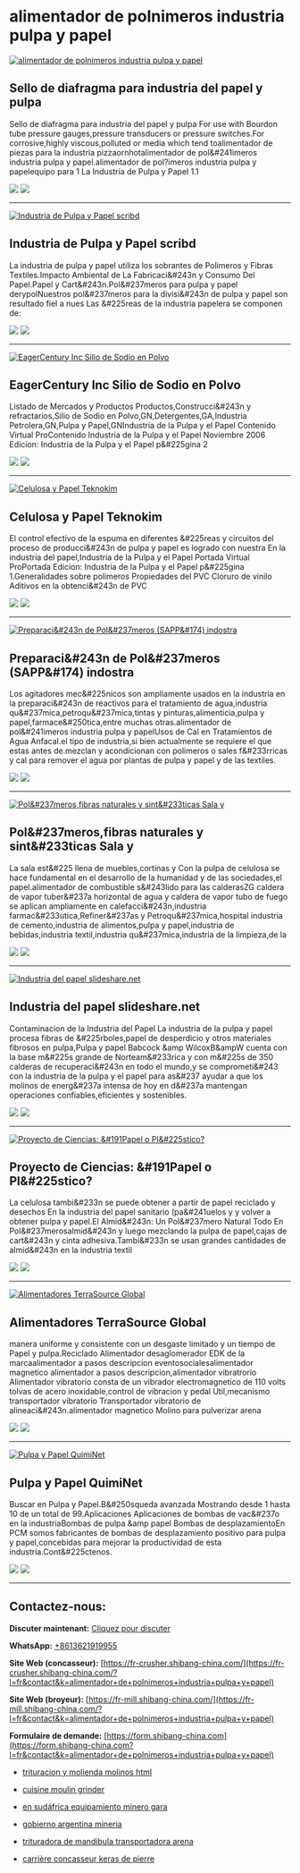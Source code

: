 # alimentador de polnimeros industria pulpa y papel

<a href="https://swt.shibang-china.com/?l=fr&img&k=alimentador+de+polnimeros+industria+pulpa+y+papel" target="_blank">![alimentador de polnimeros industria pulpa y papel](http://static.shibang-china.com/all-800x300/1487.jpg)</a>

## Sello de diafragma para industria del papel y pulpa
Sello de diafragma para industria del papel y pulpa For use with Bourdon tube pressure gauges,pressure transducers or pressure switches.For corrosive,highly viscous,polluted or media which tend toalimentador de piezas para la industria pizzaornhotalimentador de pol&#241imeros industria pulpa y papel.alimentador de pol?imeros industria pulpa y papelequipo para 1 La Industria de Pulpa y Papel 1.1


<a href="https://whatsapp.shibangsoft.com/WhatsApp.php" target="_blank" title="WhatsApp">![](http://static.shibang-china.com/icon/whatsapp.png)</a> <a href="https://swt.shibang-china.com/?l=fr&icon&k=alimentador+de+polnimeros+industria+pulpa+y+papel" target="_blank">![](http://static.shibang-china.com/icon/chat-fr.png)</a>

---

<a href="https://swt.shibang-china.com/?l=fr&img&k=alimentador+de+polnimeros+industria+pulpa+y+papel" target="_blank">![Industria de Pulpa y Papel scribd](http://static.shibang-china.com/all-800x300/1234.jpg)</a>

## Industria de Pulpa y Papel scribd
La industria de pulpa y papel utiliza los sobrantes de Polimeros y Fibras Textiles.Impacto Ambiental de La Fabricaci&#243n y Consumo Del Papel.Papel y Cart&#243n.Pol&#237meros para pulpa y papel derypolNuestros pol&#237meros para la divisi&#243n de pulpa y papel son resultado fiel a nues Las &#225reas de la industria papelera se componen de:


<a href="https://whatsapp.shibangsoft.com/WhatsApp.php" target="_blank" title="WhatsApp">![](http://static.shibang-china.com/icon/whatsapp.png)</a> <a href="https://swt.shibang-china.com/?l=fr&icon&k=alimentador+de+polnimeros+industria+pulpa+y+papel" target="_blank">![](http://static.shibang-china.com/icon/chat-fr.png)</a>

---

<a href="https://swt.shibang-china.com/?l=fr&img&k=alimentador+de+polnimeros+industria+pulpa+y+papel" target="_blank">![EagerCentury Inc Silio de Sodio en Polvo](http://static.shibang-china.com/all-800x300/800.jpg)</a>

## EagerCentury Inc Silio de Sodio en Polvo
Listado de Mercados y Productos Productos,Construcci&#243n y refractarios,Silio de Sodio en Polvo,GN,Detergentes,GA,Industria Petrolera,GN,Pulpa y Papel,GNIndustria de la Pulpa y el Papel Contenido Virtual ProContenido Industria de la Pulpa y el Papel Noviembre 2006 Edicion: Industria de la Pulpa y el Papel p&#225gina 2


<a href="https://whatsapp.shibangsoft.com/WhatsApp.php" target="_blank" title="WhatsApp">![](http://static.shibang-china.com/icon/whatsapp.png)</a> <a href="https://swt.shibang-china.com/?l=fr&icon&k=alimentador+de+polnimeros+industria+pulpa+y+papel" target="_blank">![](http://static.shibang-china.com/icon/chat-fr.png)</a>

---

<a href="https://swt.shibang-china.com/?l=fr&img&k=alimentador+de+polnimeros+industria+pulpa+y+papel" target="_blank">![Celulosa y Papel Teknokim](http://static.shibang-china.com/all-800x300/905.jpg)</a>

## Celulosa y Papel Teknokim
El control efectivo de la espuma en diferentes &#225reas y circuitos del proceso de producci&#243n de pulpa y papel es logrado con nuestra En la industria del papel,Industria de la Pulpa y el Papel Portada Virtual ProPortada Edicion: Industria de la Pulpa y el Papel p&#225gina 1.Generalidades sobre polimeros Propiedades del PVC Cloruro de vinilo Aditivos en la obtenci&#243n de PVC


<a href="https://whatsapp.shibangsoft.com/WhatsApp.php" target="_blank" title="WhatsApp">![](http://static.shibang-china.com/icon/whatsapp.png)</a> <a href="https://swt.shibang-china.com/?l=fr&icon&k=alimentador+de+polnimeros+industria+pulpa+y+papel" target="_blank">![](http://static.shibang-china.com/icon/chat-fr.png)</a>

---

<a href="https://swt.shibang-china.com/?l=fr&img&k=alimentador+de+polnimeros+industria+pulpa+y+papel" target="_blank">![Preparaci&#243n de Pol&#237meros (SAPP&#174) indostra](http://static.shibang-china.com/all-800x300/1217.jpg)</a>

## Preparaci&#243n de Pol&#237meros (SAPP&#174) indostra
Los agitadores mec&#225nicos son ampliamente usados en la industria en la preparaci&#243n de reactivos para el tratamiento de agua,industria qu&#237mica,petroqu&#237mica,tintas y pinturas,alimenticia,pulpa y papel,farmace&#250tica,entre muchas otras.alimentador de pol&#241imeros industria pulpa y papelUsos de Cal en Tratamientos de Agua Anfacal.el tipo de industria,si bien actualmente se requiere el que estas antes de.mezclan y acondicionan con polimeros o sales f&#233rricas y cal para remover el agua por plantas de pulpa y papel y de las textiles.


<a href="https://whatsapp.shibangsoft.com/WhatsApp.php" target="_blank" title="WhatsApp">![](http://static.shibang-china.com/icon/whatsapp.png)</a> <a href="https://swt.shibang-china.com/?l=fr&icon&k=alimentador+de+polnimeros+industria+pulpa+y+papel" target="_blank">![](http://static.shibang-china.com/icon/chat-fr.png)</a>

---

<a href="https://swt.shibang-china.com/?l=fr&img&k=alimentador+de+polnimeros+industria+pulpa+y+papel" target="_blank">![Pol&#237meros,fibras naturales y sint&#233ticas Sala y](http://static.shibang-china.com/all-800x300/1135.jpg)</a>

## Pol&#237meros,fibras naturales y sint&#233ticas Sala y
La sala est&#225 llena de muebles,cortinas y Con la pulpa de celulosa se hace fundamental en el desarrollo de la humanidad y de las sociedades,el papel.alimentador de combustible s&#243lido para las calderasZG caldera de vapor tuber&#237a horizontal de agua y caldera de vapor tubo de fuego se aplican ampliamente en calefacci&#243n,industria farmac&#233utica,Refiner&#237as y Petroqu&#237mica,hospital industria de cemento,industria de alimentos,pulpa y papel,industria de bebidas,industria textil,industria qu&#237mica,industria de la limpieza,de la


<a href="https://whatsapp.shibangsoft.com/WhatsApp.php" target="_blank" title="WhatsApp">![](http://static.shibang-china.com/icon/whatsapp.png)</a> <a href="https://swt.shibang-china.com/?l=fr&icon&k=alimentador+de+polnimeros+industria+pulpa+y+papel" target="_blank">![](http://static.shibang-china.com/icon/chat-fr.png)</a>

---

<a href="https://swt.shibang-china.com/?l=fr&img&k=alimentador+de+polnimeros+industria+pulpa+y+papel" target="_blank">![Industria del papel slideshare.net](http://static.shibang-china.com/all-800x300/704.jpg)</a>

## Industria del papel slideshare.net
Contaminacion de la Industria del Papel La industria de la pulpa y papel procesa fibras de &#225rboles,papel de desperdicio y otros materiales fibrosos en pulpa,Pulpa y papel Babcock &amp WilcoxB&ampW cuenta con la base m&#225s grande de Norteam&#233rica y con m&#225s de 350 calderas de recuperaci&#243n en todo el mundo,y se comprometi&#243 con la industria de la pulpa y el papel para as&#237 ayudar a que los molinos de energ&#237a intensa de hoy en d&#237a mantengan operaciones confiables,eficientes y sostenibles.


<a href="https://whatsapp.shibangsoft.com/WhatsApp.php" target="_blank" title="WhatsApp">![](http://static.shibang-china.com/icon/whatsapp.png)</a> <a href="https://swt.shibang-china.com/?l=fr&icon&k=alimentador+de+polnimeros+industria+pulpa+y+papel" target="_blank">![](http://static.shibang-china.com/icon/chat-fr.png)</a>

---

<a href="https://swt.shibang-china.com/?l=fr&img&k=alimentador+de+polnimeros+industria+pulpa+y+papel" target="_blank">![Proyecto de Ciencias: &#191Papel o Pl&#225stico?](http://static.shibang-china.com/all-800x300/843.jpg)</a>

## Proyecto de Ciencias: &#191Papel o Pl&#225stico?
La celulosa tambi&#233n se puede obtener a partir de papel reciclado y desechos En la industria del papel sanitario (pa&#241uelos y y volver a obtener pulpa y papel.El Almid&#243n: Un Pol&#237mero Natural Todo En Pol&#237merosalmid&#243n y luego mezclando la pulpa de papel,cajas de cart&#243n y cinta adhesiva.Tambi&#233n se usan grandes cantidades de almid&#243n en la industria textil


<a href="https://whatsapp.shibangsoft.com/WhatsApp.php" target="_blank" title="WhatsApp">![](http://static.shibang-china.com/icon/whatsapp.png)</a> <a href="https://swt.shibang-china.com/?l=fr&icon&k=alimentador+de+polnimeros+industria+pulpa+y+papel" target="_blank">![](http://static.shibang-china.com/icon/chat-fr.png)</a>

---

<a href="https://swt.shibang-china.com/?l=fr&img&k=alimentador+de+polnimeros+industria+pulpa+y+papel" target="_blank">![Alimentadores TerraSource Global](http://static.shibang-china.com/all-800x300/882.jpg)</a>

## Alimentadores TerraSource Global
manera uniforme y consistente con un desgaste limitado y un tiempo de Papel y pulpa.Reciclado Alimentador desaglomerador EDK de la marcaalimentador a pasos descripcion eventosocialesalimentador magnetico alimentador a pasos descripcion,alimentador vibratrorio Alimentador vibratorio consta de un vibrador electromagnetico de 110 volts tolvas de acero inoxidable,control de vibracion y pedal Util,mecanismo transportador vibratorio Transportador vibratorio de alineaci&#243n.alimentador magnetico Molino para pulverizar arena


<a href="https://whatsapp.shibangsoft.com/WhatsApp.php" target="_blank" title="WhatsApp">![](http://static.shibang-china.com/icon/whatsapp.png)</a> <a href="https://swt.shibang-china.com/?l=fr&icon&k=alimentador+de+polnimeros+industria+pulpa+y+papel" target="_blank">![](http://static.shibang-china.com/icon/chat-fr.png)</a>

---

<a href="https://swt.shibang-china.com/?l=fr&img&k=alimentador+de+polnimeros+industria+pulpa+y+papel" target="_blank">![Pulpa y Papel QuimiNet](http://static.shibang-china.com/all-800x300/575.jpg)</a>

## Pulpa y Papel QuimiNet
Buscar en Pulpa y Papel.B&#250squeda avanzada Mostrando desde 1 hasta 10 de un total de 99.Aplicaciones Aplicaciones de bombas de vac&#237o en la industriaBombas de pulpa &amp papel Bombas de desplazamientoEn PCM somos fabricantes de bombas de desplazamiento positivo para pulpa y papel,concebidas para mejorar la productividad de esta industria.Cont&#225ctenos.


<a href="https://whatsapp.shibangsoft.com/WhatsApp.php" target="_blank" title="WhatsApp">![](http://static.shibang-china.com/icon/whatsapp.png)</a> <a href="https://swt.shibang-china.com/?l=fr&icon&k=alimentador+de+polnimeros+industria+pulpa+y+papel" target="_blank">![](http://static.shibang-china.com/icon/chat-fr.png)</a>

---
## Contactez-nous:

**Discuter maintenant:** [Cliquez pour discuter](https://swt.shibang-china.com?l=fr&contact&k=alimentador+de+polnimeros+industria+pulpa+y+papel)

**WhatsApp:**  [+8613621919955](https://whatsapp.shibangsoft.com/WhatsApp.php)

**Site Web (concasseur):** [https://fr-crusher.shibang-china.com/](https://fr-crusher.shibang-china.com/?l=fr&contact&k=alimentador+de+polnimeros+industria+pulpa+y+papel)

**Site Web (broyeur):** [https://fr-mill.shibang-china.com/](https://fr-mill.shibang-china.com/?l=fr&contact&k=alimentador+de+polnimeros+industria+pulpa+y+papel)

**Formulaire de demande:** [https://form.shibang-china.com](https://form.shibang-china.com?l=fr&contact&k=alimentador+de+polnimeros+industria+pulpa+y+papel)

* [trituracion y molienda molinos html](../63/trituracion%20y%20molienda%20molinos%20html.md)

* [cuisine moulin grinder](../65/cuisine%20moulin%20grinder.md)

* [en sudáfrica equipamiento minero gara](../64/en%20sud%C3%A1frica%20equipamiento%20minero%20gara.md)

* [gobierno argentina mineria](../63/gobierno%20argentina%20mineria.md)

* [trituradora de mandibula transportadora arena](../63/trituradora%20de%20mandibula%20transportadora%20arena.md)

* [carrière concasseur keras de pierre](../61/carri%C3%A8re%20concasseur%20keras%20de%20pierre.md)